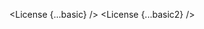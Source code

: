 <script lang="ts">
  import { License } from 'svelte-shields'
  import type { LicensePropsType } from 'svelte-shields';

  const basic: LicensePropsType = {
    license: 'github',
    user: 'shinokada',
    repo: 'svelte-shields',
  }

  const basic2: LicensePropsType = {
    license: 'npm',
    packageName: 'svelte-shields',
  }
</script>

<License {...basic} />
<License {...basic2} />
